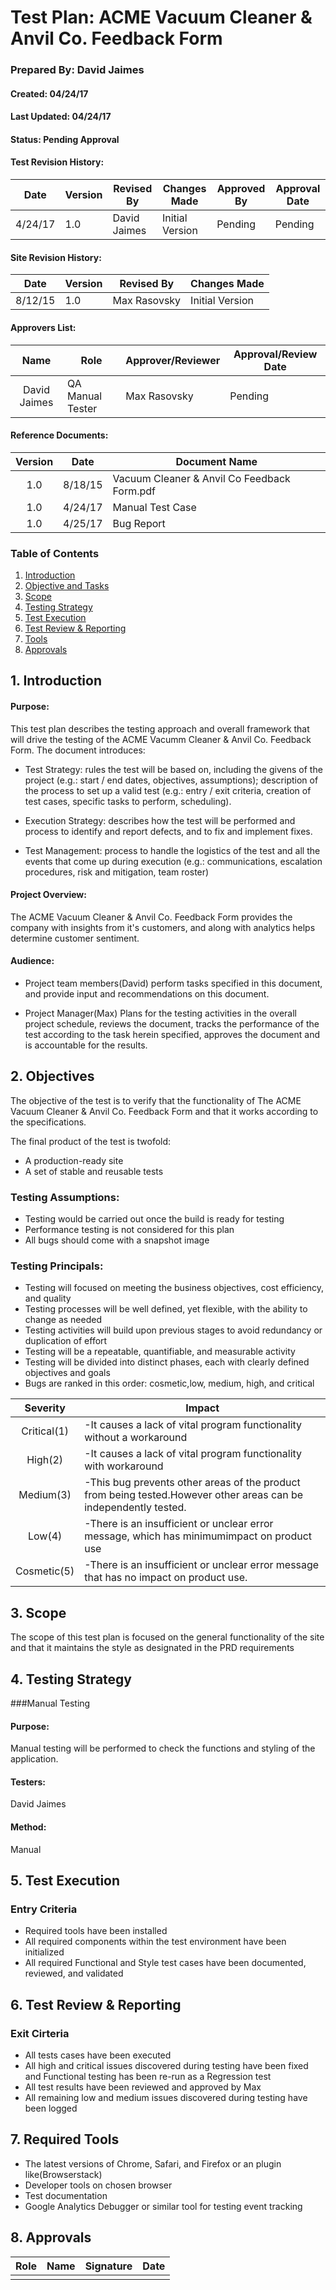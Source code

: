 # Test Plan: ACME Vacuum Cleaner & Anvil Co. Feedback Form

### Prepared By: David Jaimes
#### Created: 04/24/17
#### Last Updated: 04/24/17
#### Status: Pending Approval

#### Test Revision History:

|   Date  | Version | Revised By   | Changes Made    | Approved By | Approval Date|
|:-------:|---------|--------------|-----------------|-------------|--------------|
| 4/24/17 | 1.0     | David Jaimes | Initial Version | Pending     |  Pending     |

#### Site Revision History:

|   Date  | Version | Revised By   | Changes Made    |
|:-------:|---------|--------------|-----------------|
| 8/12/15 | 1.0     | Max Rasovsky | Initial Version |

#### Approvers List:

|     Name     | Role             | Approver/Reviewer | Approval/Review Date |
|:------------:|------------------|-------------------|----------------------|
| David Jaimes | QA Manual Tester | Max Rasovsky      | Pending              |

#### Reference Documents:

| Version | Date    | Document Name                               |
|:-------:|---------|---------------------------------------------|
| 1.0     | 8/18/15 | Vacuum Cleaner & Anvil Co Feedback Form.pdf |
| 1.0     | 4/24/17 | Manual Test Case                            |
| 1.0     | 4/25/17 | Bug Report                                  |


### Table of Contents
1. [Introduction](#introduction)
2. [Objective and Tasks](#objectiveAndTasks)
3. [Scope](#scope)
4. [Testing Strategy](#testingStrategy) 
5. [Test Execution](#testExecution)
6. [Test Review & Reporting](#testReview&Reporting)
7. [Tools](#tools)
8. [Approvals](#approvals)

## 1. Introduction <a name='introduction'></a>
#### Purpose: 
This test plan describes the testing approach and overall framework that will drive the testing of the
ACME Vacumm Cleaner & Anvil Co. Feedback Form. The document introduces:

- Test Strategy: rules the test will be based on, including the givens of the project (e.g.: start / end
dates, objectives, assumptions); description of the process to set up a valid test (e.g.: entry / exit
criteria, creation of test cases, specific tasks to perform, scheduling).

- Execution Strategy: describes how the test will be performed and process to identify and report
defects, and to fix and implement fixes.

- Test Management: process to handle the logistics of the test and all the events that come up
during execution (e.g.: communications, escalation procedures, risk and mitigation, team roster)

#### Project Overview: 
The ACME Vacuum Cleaner & Anvil Co. Feedback Form provides the company with insights from it's customers, and along with analytics helps determine customer sentiment.

#### Audience:

- Project team members(David) perform tasks specified in this document, and provide input and
recommendations on this document. 
 
- Project Manager(Max) Plans for the testing activities in the overall project schedule, reviews the
document, tracks the performance of the test according to the task herein specified, approves
the document and is accountable for the results.


## 2. Objectives<a name="objectiveAndTasks"></a>

The objective of the test is to verify that the functionality of The ACME Vacuum Cleaner & Anvil Co. Feedback Form and that it works according to the specifications.

The final product of the test is twofold: 

- A production-ready site
- A set of stable and reusable tests

### Testing Assumptions:

 - Testing would be carried out once the build is ready for testing
 - Performance testing is not considered for this plan
 - All bugs should come with a snapshot image

### Testing Principals:

- Testing will focused on meeting the business objectives, cost efficiency, and quality
- Testing processes will be well defined, yet flexible, with the ability to change as needed 
- Testing activities will build upon previous stages to avoid redundancy or duplication of effort
- Testing will be a repeatable, quantifiable, and measurable activity
- Testing will be divided into distinct phases, each with clearly defined objectives and goals
- Bugs are ranked in this order: cosmetic,low, medium, high, and critical

|   Severity  | Impact                                                                                                           |
|:-----------:|------------------------------------------------------------------------------------------------------------------|
| Critical(1) | -It causes a lack of vital program functionality without a workaround                                            |
| High(2)    | -It causes a lack of vital program functionality with workaround                                                 |
| Medium(3)  | -This bug prevents other areas of the product from being tested.However other areas can be independently tested. |
| Low(4)     | -There is an insufficient or unclear error message, which has minimumimpact on product use                       |
| Cosmetic(5) | -There is an insufficient or unclear error message that has no impact on product use.                            |

## 3. Scope <a name="scope"></a>

The scope of this test plan is focused on the general functionality of the site and that it maintains the style as designated 
in the PRD requirements

## 4. Testing Strategy <a name="testingStrategy"></a>
###Manual Testing 
#### Purpose: 
Manual testing will be performed to check the functions and styling of the application. 

#### Testers: 
David Jaimes

#### Method:
Manual

## 5. Test Execution <a name="testExecution"></a>
### Entry Criteria
- Required tools have been installed
- All required components within the test environment have been initialized
- All required Functional and Style test cases have been documented, reviewed, and validated

## 6. Test Review & Reporting
### Exit Cirteria
- All tests cases have been executed
- All high and critical issues discovered during testing have been fixed and Functional testing has been re-run as a Regression test
- All test results have been reviewed and approved by Max
- All remaining low and medium issues discovered during testing have been logged

## 7. Required Tools <a name="tools"></a>
- The latest versions of Chrome, Safari, and Firefox or an plugin like(Browserstack)
- Developer tools on chosen browser
- Test documentation
- Google Analytics Debugger or similar tool for testing event tracking

## 8. Approvals <a name="approvals"></a>

| Role | Name | Signature | Date |
|:-----|------|-----------|------|
|      |      |           |      |
